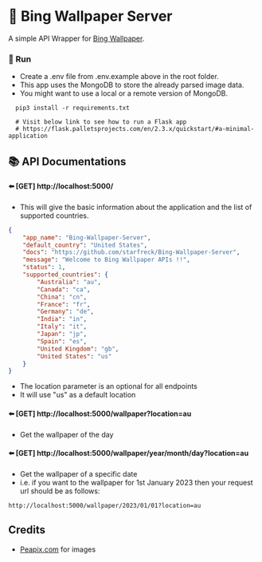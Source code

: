 # 🌄 Bing Wallpaper Server

A simple API Wrapper for [Bing Wallpaper](https://www.microsoft.com/en-us/bing/bing-wallpaper).

### 🚝 Run

- Create a .env file from .env.example above in the root folder.
- This app uses the MongoDB to store the already parsed image data.
- You might want to use a local or a remote version of MongoDB.
    
```shell
  pip3 install -r requirements.txt
  
  # Visit below link to see how to run a Flask app
  # https://flask.palletsprojects.com/en/2.3.x/quickstart/#a-minimal-application
```

## 📚 API Documentations

#### ⬅️ [GET] http://localhost:5000/

- This will give the  basic information about the application and the list of supported countries.

```json
{
    "app_name": "Bing-Wallpaper-Server",
    "default_country": "United States",
    "docs": "https://github.com/starfreck/Bing-Wallpaper-Server",
    "message": "Welcome to Bing Wallpaper APIs !!",
    "status": 1,
    "supported_countries": {
        "Australia": "au",
        "Canada": "ca",
        "China": "cn",
        "France": "fr",
        "Germany": "de",
        "India": "in",
        "Italy": "it",
        "Japan": "jp",
        "Spain": "es",
        "United Kingdom": "gb",
        "United States": "us"
    }
}
```
- The location parameter is an optional for all endpoints
- It will use "us" as a default location

#### ⬅️ [GET] http://localhost:5000/wallpaper?location=au

- Get the wallpaper of the day

#### ⬅️ [GET] http://localhost:5000/wallpaper/year/month/day?location=au

- Get the wallpaper of a specific date
- i.e. if you want to the wallpaper for 1st January 2023 then your request url should be as follows:

 ```
 http://localhost:5000/wallpaper/2023/01/01?location=au
```

## Credits
- [Peapix.com](https://peapix.com) for images
